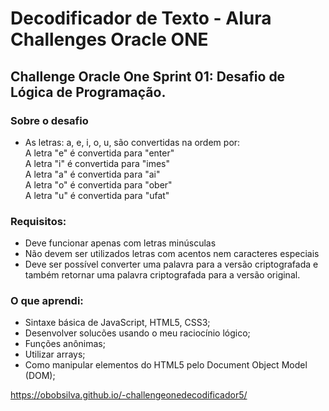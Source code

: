# Decodificador de Texto - Alura Challenges Oracle ONE

## Challenge Oracle One Sprint 01: Desafio de Lógica de Programação.
### Sobre o desafio
- As letras: a, e, i, o, u, são convertidas na ordem por: <br> A letra "e" é convertida para "enter" <br> A letra "i" é convertida para "imes" <br> A letra "a" é convertida para "ai" <br> A letra "o" é convertida para "ober" <br> A letra "u" é convertida para "ufat"

### Requisitos:
- Deve funcionar apenas com letras minúsculas
- Não devem ser utilizados letras com acentos nem caracteres especiais
- Deve ser possível converter uma palavra para a versão criptografada e também retornar uma palavra criptografada para a versão original.

### O que aprendi:
- Sintaxe básica de JavaScript, HTML5, CSS3;
- Desenvolver solucões usando o meu raciocínio lógico;
- Funções anônimas;
- Utilizar arrays;
- Como manipular elementos do HTML5 pelo Document Object Model    (DOM);


 https://obobsilva.github.io/-challengeonedecodificador5/
